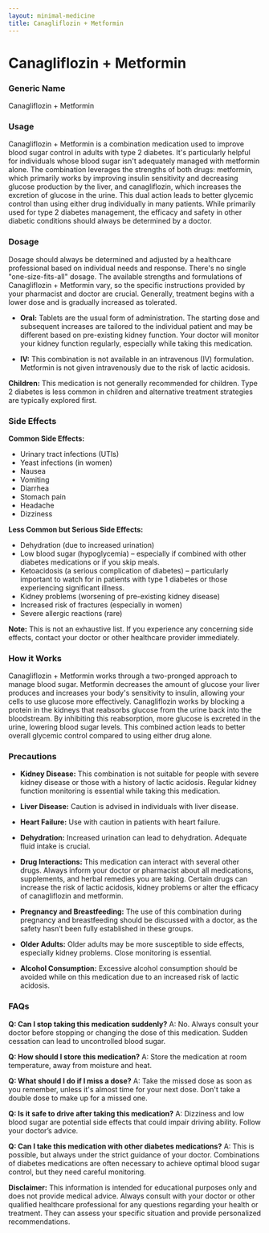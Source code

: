 ```yaml
---
layout: minimal-medicine
title: Canagliflozin + Metformin
---
```


# Canagliflozin + Metformin
### Generic Name
Canagliflozin + Metformin

### Usage

Canagliflozin + Metformin is a combination medication used to improve blood sugar control in adults with type 2 diabetes.  It's particularly helpful for individuals whose blood sugar isn't adequately managed with metformin alone.  The combination leverages the strengths of both drugs: metformin, which primarily works by improving insulin sensitivity and decreasing glucose production by the liver, and canagliflozin, which increases the excretion of glucose in the urine. This dual action leads to better glycemic control than using either drug individually in many patients.  While primarily used for type 2 diabetes management, the efficacy and safety in other diabetic conditions should always be determined by a doctor.


### Dosage

Dosage should always be determined and adjusted by a healthcare professional based on individual needs and response. There's no single "one-size-fits-all" dosage.  The available strengths and formulations of Canagliflozin + Metformin vary, so the specific instructions provided by your pharmacist and doctor are crucial.  Generally, treatment begins with a lower dose and is gradually increased as tolerated.  

* **Oral:** Tablets are the usual form of administration.  The starting dose and subsequent increases are tailored to the individual patient and may be different based on pre-existing kidney function. Your doctor will monitor your kidney function regularly, especially while taking this medication.

* **IV:** This combination is not available in an intravenous (IV) formulation. Metformin is not given intravenously due to the risk of lactic acidosis.

**Children:** This medication is not generally recommended for children.  Type 2 diabetes is less common in children and alternative treatment strategies are typically explored first.


### Side Effects

**Common Side Effects:**

* Urinary tract infections (UTIs)
* Yeast infections (in women)
* Nausea
* Vomiting
* Diarrhea
* Stomach pain
* Headache
* Dizziness

**Less Common but Serious Side Effects:**

* Dehydration (due to increased urination)
* Low blood sugar (hypoglycemia) – especially if combined with other diabetes medications or if you skip meals.
* Ketoacidosis (a serious complication of diabetes) – particularly important to watch for in patients with type 1 diabetes or those experiencing significant illness.
* Kidney problems (worsening of pre-existing kidney disease)
* Increased risk of fractures (especially in women)
* Severe allergic reactions (rare)

**Note:** This is not an exhaustive list.  If you experience any concerning side effects, contact your doctor or other healthcare provider immediately.


### How it Works

Canagliflozin + Metformin works through a two-pronged approach to manage blood sugar.  Metformin decreases the amount of glucose your liver produces and increases your body's sensitivity to insulin, allowing your cells to use glucose more effectively. Canagliflozin works by blocking a protein in the kidneys that reabsorbs glucose from the urine back into the bloodstream. By inhibiting this reabsorption, more glucose is excreted in the urine, lowering blood sugar levels.  This combined action leads to better overall glycemic control compared to using either drug alone.


### Precautions

* **Kidney Disease:** This combination is not suitable for people with severe kidney disease or those with a history of lactic acidosis.  Regular kidney function monitoring is essential while taking this medication.

* **Liver Disease:**  Caution is advised in individuals with liver disease.

* **Heart Failure:** Use with caution in patients with heart failure.

* **Dehydration:**  Increased urination can lead to dehydration.  Adequate fluid intake is crucial.

* **Drug Interactions:**  This medication can interact with several other drugs. Always inform your doctor or pharmacist about all medications, supplements, and herbal remedies you are taking.  Certain drugs can increase the risk of lactic acidosis, kidney problems or alter the efficacy of canagliflozin and metformin.

* **Pregnancy and Breastfeeding:**  The use of this combination during pregnancy and breastfeeding should be discussed with a doctor, as the safety hasn’t been fully established in these groups.

* **Older Adults:** Older adults may be more susceptible to side effects, especially kidney problems.  Close monitoring is essential.

* **Alcohol Consumption:**  Excessive alcohol consumption should be avoided while on this medication due to an increased risk of lactic acidosis.


### FAQs

**Q: Can I stop taking this medication suddenly?**
A: No.  Always consult your doctor before stopping or changing the dose of this medication.  Sudden cessation can lead to uncontrolled blood sugar.

**Q: How should I store this medication?**
A: Store the medication at room temperature, away from moisture and heat.

**Q: What should I do if I miss a dose?**
A: Take the missed dose as soon as you remember, unless it's almost time for your next dose. Don't take a double dose to make up for a missed one.

**Q: Is it safe to drive after taking this medication?**
A: Dizziness and low blood sugar are potential side effects that could impair driving ability. Follow your doctor’s advice.

**Q: Can I take this medication with other diabetes medications?**
A: This is possible, but always under the strict guidance of your doctor.  Combinations of diabetes medications are often necessary to achieve optimal blood sugar control, but they need careful monitoring.

**Disclaimer:**  This information is intended for educational purposes only and does not provide medical advice.  Always consult with your doctor or other qualified healthcare professional for any questions regarding your health or treatment.  They can assess your specific situation and provide personalized recommendations.
